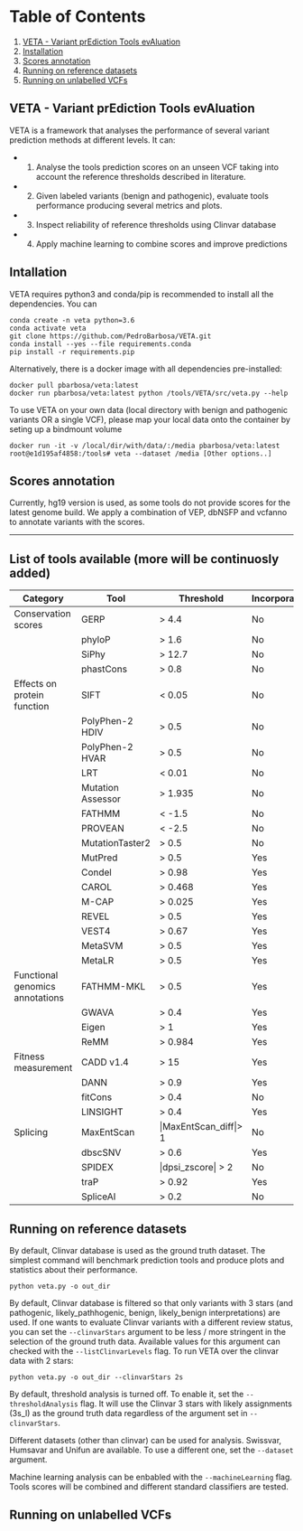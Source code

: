 # Table of Contents
1. [VETA - Variant prEdiction Tools evAluation](#veta)
2. [Installation](#installation)
3. [Scores annotation](#scores-annotation)
4. [Running on reference datasets](#reference)
5. [Running on unlabelled VCFs](#unlabelled)

<a name="veta"></a>
## VETA - Variant prEdiction Tools evAluation
VETA is a framework that analyses the performance of several variant prediction methods at different levels. It can:
  * 1) Analyse the tools prediction scores on an unseen VCF taking into account the reference thresholds described in literature.
  * 2) Given labeled variants (benign and pathogenic), evaluate tools performance producing several metrics and plots.
  * 3) Inspect reliability of reference thresholds using Clinvar database
  * 4) Apply machine learning to combine scores and improve predictions

<a name="installation"></a>
## Intallation
VETA requires python3 and conda/pip is recommended to install all the dependencies. You can

~~~~
conda create -n veta python=3.6
conda activate veta
git clone https://github.com/PedroBarbosa/VETA.git
conda install --yes --file requirements.conda
pip install -r requirements.pip
~~~~

Alternatively, there is a docker image with all dependencies pre-installed:
~~~~
docker pull pbarbosa/veta:latest
docker run pbarbosa/veta:latest python /tools/VETA/src/veta.py --help
~~~~
To use VETA on your own data (local directory with benign and pathogenic variants OR a single VCF), please map your local data onto the container by seting up a bindmount volume
~~~~
docker run -it -v /local/dir/with/data/:/media pbarbosa/veta:latest
root@e1d195af4858:/tools# veta --dataset /media [Other options..]
~~~~



<a name="scores-annotation"></a>
## Scores annotation

Currently, hg19 version is used, as some tools do not provide scores for the latest genome build. We apply a combination of VEP, 
dbNSFP and vcfanno to annotate variants with the scores. 

---
List of tools available (more will be continuosly added)
---
| Category                        | Tool              | Threshold            | Incorporates_other_scores | Obtained_from |
|---------------------------------|-------------------|----------------------|---------------------------|---------------|
| Conservation scores             | GERP              | > 4.4                | No                        | vcfanno       |
|                                 | phyloP            | > 1.6                | No                        | vcfanno       |
|                                 | SiPhy             | > 12.7               | No                        | vcfanno       |
|                                 | phastCons         | > 0.8                | No                        | vcfanno       |
| Effects on protein function     | SIFT              | < 0.05               | No                        | dbNSFP v4.02  |
|                                 | PolyPhen-2 HDIV   | > 0.5                | No                        | dbNSFP v4.02  |
|                                 | PolyPhen-2 HVAR   | > 0.5                | No                        | dbNSFP v4.02  |
|                                 | LRT               | < 0.01               | No                        | dbNSFP v4.02  |
|                                 | Mutation Assessor | > 1.935              | No                        | dbNSFP v4.02  |
|                                 | FATHMM            | < -1.5               | No                        | dbNSFP v4.02  |
|                                 | PROVEAN           | < -2.5               | No                        | dbNSFP v4.02  |
|                                 | MutationTaster2   | > 0.5                | No                        | dbNSFP v4.02  |
|                                 | MutPred           | > 0.5                | Yes                       | dbNSFP v4.02  |
|                                 | Condel            | >  0.98              | Yes                       | VEP plugin    |
|                                 | CAROL             | > 0.468              | Yes                       | VEP plugin    |
|                                 | M-CAP             | > 0.025              | Yes                       | dbNSFP v4.02  |
|                                 | REVEL             | > 0.5                | Yes                       | dbNSFP v4.02  |
|                                 | VEST4             | > 0.67               | Yes                       | dbNSFP v4.02  |
|                                 | MetaSVM           | > 0.5                | Yes                       | dbNSFP v4.02  |
|                                 | MetaLR            | > 0.5                | Yes                       | dbNSFP v4.02  |
| Functional genomics annotations | FATHMM-MKL        | > 0.5                | Yes                       | vcfanno       |
|                                 | GWAVA             | > 0.4                | Yes                       | vcfanno       |
|                                 | Eigen             | > 1                  | Yes                       | vcfanno       |
|                                 | ReMM              | > 0.984              | Yes                       | custom_script |
| Fitness measurement             | CADD v1.4         | > 15                 | Yes                       | VEP plugin    |
|                                 | DANN              | > 0.9                | Yes                       | custom_script |
|                                 | fitCons           | > 0.4                | No                        | vcfanno       |
|                                 | LINSIGHT          | > 0.4                | Yes                       | vcfanno       |
| Splicing                        | MaxEntScan        | \|MaxEntScan_diff\|> 1 | No                        | VEP plugin    |
|                                 | dbscSNV           | > 0.6                | Yes                       | VEP plugin    |
|                                 | SPIDEX            | \|dpsi_zscore\| > 2    | No                        | vcfanno       |
|                                 | traP              | > 0.92               | Yes                       | vcfanno       |
|                                 | SpliceAI          | > 0.2                | No                        | vcfanno       |

<a name="reference"></a>
## Running on reference datasets

By default, Clinvar database is used as the ground truth dataset. The simplest command will benchmark prediction tools and produce plots and statistics about their performance. 

`python veta.py -o out_dir`

By default, Clinvar database is filtered so that only variants with 3 stars (and pathogenic, likely_pathhogenic, benign, likely_benign interpretations) are used. If one wants to evaluate Clinvar variants with a different review status, you can set the `--clinvarStars` argument to be less / more stringent in the selection of the ground truth data. Available values for this argument can checked with the `--listClinvarLevels` flag. To run VETA over the clinvar data with 2 stars:

`python veta.py -o out_dir --clinvarStars 2s`

By default, threshold analysis is turned off. To enable it, set the `--thresholdAnalysis` flag. It will use the Clinvar 3 stars with likely assignments (3s_l) as the ground truth data regardless of the argument set in `--clinvarStars`.

Different datasets (other than clinvar) can be used for analysis. Swissvar, Humsavar and Unifun are available. To use a different one, set the `--dataset` argument.

Machine learning analysis can be enbabled with the `--machineLearning` flag. Tools scores will be combined and different standard classifiers are tested.


<a name="unlabelled"></a>
## Running on unlabelled VCFs
